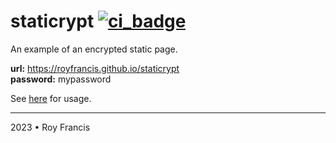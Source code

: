 # staticrypt [![ci_badge](https://github.com/royfrancis/test-staticrypt/workflows/staticrypt/badge.svg)](https://github.com/royfrancis/test-staticrypt/actions?workflow=staticrypt)

An example of an encrypted static page.

**url:** https://royfrancis.github.io/staticrypt  
**password:** mypassword

See [here](https://github.com/royfrancis/staticrypt/tree/bootstrap) for usage.

---

2023 • Roy Francis